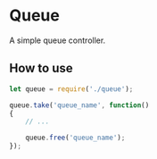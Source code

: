 # Queue

A simple queue controller.

## How to use

```js
let queue = require('./queue');

queue.take('queue_name', function()
{
	// ...

	queue.free('queue_name');
});
```
